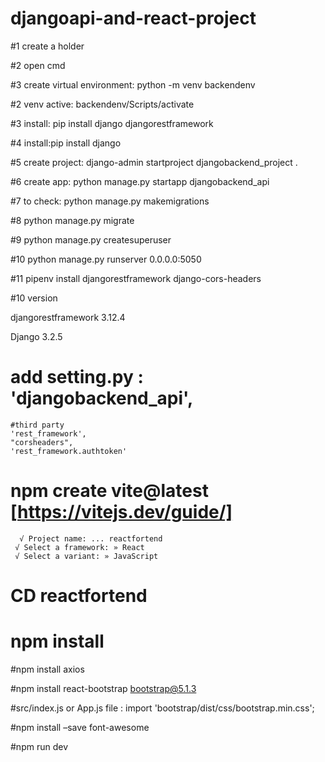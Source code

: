 # djangoapi-and-react-project

#1 create a holder

#2 open cmd

#3 create virtual environment: python -m venv backendenv

#2 venv active: backendenv/Scripts/activate

#3 install: pip install django djangorestframework

#4 install:pip install django

#5 create project: django-admin startproject djangobackend_project .

#6 create app: python manage.py startapp djangobackend_api

#7 to check: python manage.py makemigrations

 #8 python manage.py migrate
 
#9 python manage.py createsuperuser

#10 python manage.py runserver 0.0.0.0:5050

 #11  pipenv install djangorestframework django-cors-headers

#10 version

djangorestframework 3.12.4

Django 3.2.5

# add  setting.py : 'djangobackend_api',
    #third party
    'rest_framework',
    "corsheaders",
    'rest_framework.authtoken'
    
#   npm create vite@latest  [https://vitejs.dev/guide/]
      √ Project name: ... reactfortend
     √ Select a framework: » React
     √ Select a variant: » JavaScript

# CD reactfortend  

# npm install

#npm install axios

#npm install react-bootstrap bootstrap@5.1.3

#src/index.js or App.js file : import 'bootstrap/dist/css/bootstrap.min.css';

#npm install –save font-awesome



#npm run dev


